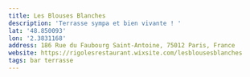 ```yaml
---
title: Les Blouses Blanches
description: 'Terrasse sympa et bien vivante ! '
lat: '48.850093'
lon: '2.3831168'
address: 186 Rue du Faubourg Saint-Antoine, 75012 Paris, France
website: https://rigolesrestaurant.wixsite.com/lesblousesblanches
tags: bar terrasse
---
```

